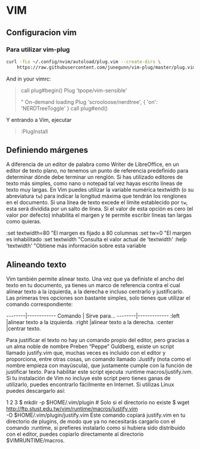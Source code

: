 # VIM

## Configuracion vim

### Para utilizar vim-plug

```sh
curl -fLo ~/.config/nvim/autoload/plug.vim --create-dirs \
    https://raw.githubusercontent.com/junegunn/vim-plug/master/plug.vim
```



And in your vimrc:

> call plug#begin()
> Plug 'tpope/vim-sensible'
>
> " On-demand loading
> Plug 'scrooloose/nerdtree', { 'on': 'NERDTreeToggle' }
> call plug#end()

Y entrando a Vim, ejecutar

> :PlugInstall

## Definiendo márgenes

A diferencia de un editor de palabra como Writer de LibreOffice, en un editor de texto plano, no tenemos un punto de referencia predefinido para determinar dónde debe terminar un renglón. Si has utilizado editores de texto más simples, como nano o notepad tal vez hayas escrito líneas de texto muy largas. En Vim puedes utilizar la variable numérica textwidth (o su abreviatura `tw`) para indicar la longitud máxima que tendrán los renglones en el documento. Si una línea de texto excede el límite establecido por `tw`, esta será dividida por un salto de línea. Si el valor de esta opción es cero (el valor por defecto) inhabilita el margen y te permite escribir líneas tan largas como quieras.

  :set textwidth=80 "El margen es fijado a 80 columnas
  :set tw=0         "El margen es inhabilitado
  :set textwidth    "Consulta el valor actual de 'textwidth'
  :help 'textwidth' "Obtiene más información sobre esta variable

## Alineando texto

Vim también permite alinear texto. Una vez que ya definiste el ancho del texto en tu documento, ya tienes un marco de referencia contra el cual alinear texto a la izquierda, a la derecha e incluso centrarlo y justificarlo. Las primeras tres opciones son bastante simples, solo tienes que utilizar el comando correspondiente:


--------|------------
Comando	| Sirve para…
--------|-------------
:left	|alinear texto a la izquierda.
:right	|alinear texto a la derecha.
:center	|centrar texto.


Para justificar el texto no hay un comando propio del editor, pero gracias a un alma noble de nombre Preben “Peppe” Guldberg, existe un script llamado justify.vim que, muchas veces es incluido con el editor y proporciona, entre otras cosas, un comando llamado :Justify (nota como el nombre empieza con mayúscula), que justamente cumple con la función de justificar texto. Para habilitar este script ejecuta :runtime macros/justify.ivm. Si tu instalación de Vim no incluye este script pero tienes ganas de utilizarlo, puedes encontrarlo fácilmente en Internet. Si utilizas Linux puedes descargarlo así:

1
2
3
$ mkdir -p $HOME/.vim/plugin # Solo si el directorio no existe
$ wget http://ftp.stust.edu.tw/vim/runtime/macros/justify.vim \
-O $HOME/.vim/plugin/justify.vim
Este comando copiará justify.vim en tu directorio de plugins, de modo que ya no necesitarás cargarlo con el comando :runtime, si prefieres instalarlo como si hubiera sido distribuido con el editor, puedes copiarlo directamente al directorio $VIMRUNTIME/macros.
